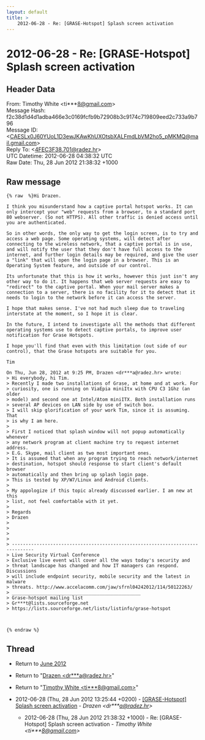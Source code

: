 ```yaml
---
layout: default
title: >
    2012-06-28 - Re: [GRASE-Hotspot] Splash screen activation
---
```


# 2012-06-28 - Re: [GRASE-Hotspot] Splash screen activation

## Header Data

From: Timothy White \<ti***8@gmail.com\><br>
Message Hash: f2c38d1d4d1adba466e3c0169fcfb9b72908b3c9174c719809eed2c733a9b796<br>
Message ID: \<CAESLx0J60YUoL1D3ewJKAwKhUXOtsbXALFmdLbVM2ho5_pMKMQ@mail.gmail.com\><br>
Reply To: \<4FEC3F38.701@radez.hr\><br>
UTC Datetime: 2012-06-28 04:38:32 UTC<br>
Raw Date: Thu, 28 Jun 2012 21:38:32 +1000<br>

## Raw message

```
{% raw  %}Hi Drazen.

I think you misunderstand how a captive portal hotspot works. It can
only intercept your "web" requests from a browser, to a standard port
80 webserver. (So not HTTPS). All other traffic is denied access until
you are authenticated.

So in other words, the only way to get the login screen, is to try and
access a web page. Some operating systems, will detect after
connecting to the wireless network, that a captive portal is in use,
and will notify the user that they don't have full access to the
internet, and further login details may be required, and give the user
a "link" that will open the login page in a browser. This is an
Operating System feature, and outside of our control.

Its unfortunate that this is how it works, however this just isn't any
other way to do it. It happens that web server requests are easy to
"redirect" to the captive portal. When your mail server makes a
connection to a server, there is no facility for it to detect that it
needs to login to the network before it can access the server.

I hope that makes sense. I've not had much sleep due to traveling
interstate at the moment, so I hope it is clear.

In the future, I intend to investigate all the methods that different
operating systems use to detect captive portals, to improve user
notification for Grase Hotspots.

I hope you'll find that even with this limitation (out side of our
control), that the Grase hotspots are suitable for you.

Tim

On Thu, Jun 28, 2012 at 9:25 PM, Drazen <dr***a@radez.hr> wrote:
> Hi everybody, hi Tim.
> Recently I made two installations of Grase, at home and at work. For
> curiosity, one is running on ViaEpia miniItx with CPU C3 1Ghz (an older
> model) and second one at Intel/Atom miniITX. Both installation runs
> several AP devices on LAN side by use of switch box.
> I will skip glorification of your work Tim, since it is assuming. That
> is why I am here.
>
> First I noticed that splash window will not popup automatically whenever
> any network program at client machine try to request internet address.
> E.G. Skype, mail client as two most important ones.
> It is assumed that when any program trying to reach network/internet
> destination, hotspot should response to start client's default browser
> automatically and then bring up splash login page.
> This is tested by XP/W7/Linux and Android clients.
>
> My appologize if this topic already discussed earlier. I am new at this
> list, not feel comfortable with it yet.
>
> Regards
> Drazen
>
>
>
>
> ------------------------------------------------------------------------------
> Live Security Virtual Conference
> Exclusive live event will cover all the ways today's security and
> threat landscape has changed and how IT managers can respond. Discussions
> will include endpoint security, mobile security and the latest in malware
> threats. http://www.accelacomm.com/jaw/sfrnl04242012/114/50122263/
> _______________________________________________
> Grase-hotspot mailing list
> Gr***t@lists.sourceforge.net
> https://lists.sourceforge.net/lists/listinfo/grase-hotspot



{% endraw %}
```

## Thread

+ Return to [June 2012](/archive/2012/06)

+ Return to "[Drazen <dr***a<span>@</span>radez.hr>](/authors/dr___a_at_radez_hr)"
+ Return to "[Timothy White <ti***8<span>@</span>gmail.com>](/authors/ti___8_at_gmail_com)"

+ 2012-06-28 (Thu, 28 Jun 2012 13:25:44 +0200) - [[GRASE-Hotspot] Splash screen activation](/archive/2012/06/93acb18321a70ecc4dc6a8f84df4c50a4940e0990741c029cf4f27f104001438) - _Drazen \<dr***a@radez.hr\>_
  + 2012-06-28 (Thu, 28 Jun 2012 21:38:32 +1000) - Re: [GRASE-Hotspot] Splash screen activation - _Timothy White \<ti***8@gmail.com\>_

